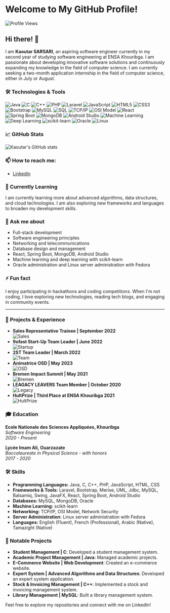 # Welcome to My GitHub Profile!
![Profile Views](https://komarev.com/ghpvc/?username=SARSARI1)

## Hi there! 👋

I am **Kaoutar SARSARI**, an aspiring software engineer currently in my second year of studying software engineering at ENSA Khouribga. I am passionate about developing innovative software solutions and continuously expanding my knowledge in the field of computer science. I am currently seeking a two-month application internship in the field of computer science, either in July or August.

### 🛠️ Technologies & Tools

![Java](https://img.shields.io/badge/-Java-black?style=flat-square&logo=java)
![C](https://img.shields.io/badge/-C-black?style=flat-square&logo=c)
![C++](https://img.shields.io/badge/-C++-black?style=flat-square&logo=cplusplus)
![PHP](https://img.shields.io/badge/-PHP-black?style=flat-square&logo=php)
![Laravel](https://img.shields.io/badge/-Laravel-black?style=flat-square&logo=laravel)
![JavaScript](https://img.shields.io/badge/-JavaScript-black?style=flat-square&logo=javascript)
![HTML5](https://img.shields.io/badge/-HTML5-black?style=flat-square&logo=html5)
![CSS3](https://img.shields.io/badge/-CSS3-black?style=flat-square&logo=css3)
![Bootstrap](https://img.shields.io/badge/-Bootstrap-black?style=flat-square&logo=bootstrap)
![MySQL](https://img.shields.io/badge/-MySQL-black?style=flat-square&logo=mysql)
![SQL](https://img.shields.io/badge/-SQL-black?style=flat-square&logo=sql)
![TCP/IP](https://img.shields.io/badge/-TCP/IP-black?style=flat-square&logo=tcpip)
![OSI Model](https://img.shields.io/badge/-OSI_Model-black?style=flat-square&logo=osi)
![React](https://img.shields.io/badge/-React-black?style=flat-square&logo=react)
![Spring Boot](https://img.shields.io/badge/-Spring_Boot-black?style=flat-square&logo=spring)
![MongoDB](https://img.shields.io/badge/-MongoDB-black?style=flat-square&logo=mongodb)
![Android Studio](https://img.shields.io/badge/-Android_Studio-black?style=flat-square&logo=android)
![Machine Learning](https://img.shields.io/badge/-Machine_Learning-black?style=flat-square&logo=machine-learning)
![Deep Learning](https://img.shields.io/badge/-Deep_Learning-black?style=flat-square&logo=deep-learning)
![scikit-learn](https://img.shields.io/badge/-scikit--learn-black?style=flat-square&logo=scikit-learn)
![Oracle](https://img.shields.io/badge/-Oracle-black?style=flat-square&logo=oracle)
![Linux](https://img.shields.io/badge/-Linux-black?style=flat-square&logo=linux)

### 📈 GitHub Stats

![Kaoutar's GitHub stats](https://github-readme-stats.vercel.app/api?username=SARSARI1&show_icons=true&theme=radical)

### 📫 How to reach me:

- [LinkedIn](https://www.linkedin.com/in/kaoutar-sarsari)

### 🌱 Currently Learning

I am currently learning more about advanced algorithms, data structures, and cloud technologies. I am also exploring new frameworks and languages to broaden my development skills.

### 💬 Ask me about

- Full-stack development
- Software engineering principles
- Networking and telecommunications
- Database design and management
- React, Spring Boot, MongoDB, Android Studio
- Machine learning and deep learning with scikit-learn
- Oracle administration and Linux server administration with Fedora

### ⚡ Fun fact

I enjoy participating in hackathons and coding competitions. When I'm not coding, I love exploring new technologies, reading tech blogs, and engaging in community events.

---

### 📝 Projects & Experience

- **Sales Representative Trainee | September 2022**  
  ![Sales](https://img.shields.io/badge/-Sales-black?style=flat-square&logo=salesforce)
- **9ofast Start-Up Team Leader | June 2022**  
  ![Startup](https://img.shields.io/badge/-Startup-black?style=flat-square&logo=startup)
- **2ST Team Leader | March 2022**  
  ![Team](https://img.shields.io/badge/-Team-black?style=flat-square&logo=teams)
- **Animatrice OSD | May 2023**  
  ![OSD](https://img.shields.io/badge/-Open_Source_Days-black?style=flat-square&logo=opensourceinitiative)
- **Bremen Impact Summit | May 2021**  
  ![Bremen](https://img.shields.io/badge/-Bremen-black?style=flat-square&logo=bremen)
- **LEAGACY LEAVERS Team Member | October 2020**  
  ![Legacy](https://img.shields.io/badge/-Legacy-black?style=flat-square&logo=legacy)
- **HultPrize | Third Place at ENSA Khouribga 2021**  
  ![HultPrize](https://img.shields.io/badge/-HultPrize-black?style=flat-square&logo=hult-prize)

### 🎓 Education

**Ecole Nationale des Sciences Appliquées, Khouribga**  
*Software Engineering*  
*2020 - Present*

**Lycée Imam Ali, Ouarzazate**  
*Baccalaureate in Physical Science - with honors*  
*2017 - 2020*

### 🛠️ Skills

- **Programming Languages:** Java, C, C++, PHP, JavaScript, HTML, CSS
- **Frameworks & Tools:** Laravel, Bootstrap, Merise, UML, Jdbc, MySQL, Balsamiq, Swing, JavaFX, React, Spring Boot, Android Studio
- **Databases:** MySQL, MongoDB, Oracle
- **Machine Learning:** scikit-learn
- **Networking:** TCP/IP, OSI Model, Network Security
- **Server Administration:** Linux server administration with Fedora
- **Languages:** English (Fluent), French (Professional), Arabic (Native), Tamazight (Native)

### 🌟 Notable Projects

- **Student Management | C**: Developed a student management system.
- **Academic Project Management | Java**: Managed academic projects.
- **E-Commerce Website | Web Development**: Created an e-commerce website.
- **Expert System | Advanced Algorithms and Data Structures**: Developed an expert system application.
- **Stock & Invoicing Management | C++**: Implemented a stock and invoicing management system.
- **Library Management | MySQL**: Built a library management system.


Feel free to explore my repositories and connect with me on LinkedIn!

